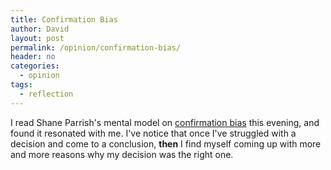 ```yaml
---
title: Confirmation Bias
author: David
layout: post
permalink: /opinion/confirmation-bias/
header: no
categories:
  - opinion
tags:
  - reflection
---
```

I read Shane Parrish's mental model on [confirmation bias][1] this evening, and found it resonated with me. I've notice that once I've struggled with a decision and come to a conclusion, **then** I find myself coming up with more and more reasons why my decision was the right one.

 [1]: http://www.farnamstreetblog.com/2011/08/mental-model-confirmation-bias/
